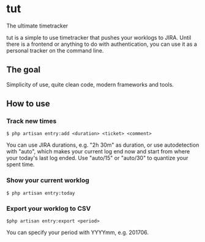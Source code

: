 # tut
The ultimate timetracker

tut is a simple to use timetracker that pushes your worklogs to JIRA.
Until there is a frontend or anything to do with authentication, you can use it as a personal tracker on the command line.

## The goal

Simplicity of use, quite clean code, modern frameworks and tools.

## How to use

### Track new times

    $ php artisan entry:add <duration> <ticket> <comment>

You can use JIRA durations, e.g. "2h 30m" as duration, or use autodetection with "auto", which makes your current log end now and start from where your today's last log ended. Use "auto/15" or "auto/30" to quantize your spent time.

### Show your current worklog

    $ php artisan entry:today

### Export your worklog to CSV

    $php artisan entry:export <period>

You can specify your period with YYYYmm, e.g. 201706.

